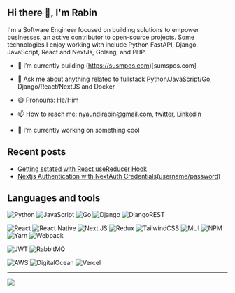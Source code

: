 ## Hi there 👋, I'm Rabin

I'm a Software Engineer focused on building solutions to empower businesses, an active contributor to open-source projects. Some technologies I enjoy working with include Python FastAPI, Django, JavaScript, React and NextJs, Golang, and PHP.

- 🌱 I’m currently building (https://susmpos.com)[sumspos.com]

-  💬 Ask me about anything related to fullstack Python/JavaScript/Go, Django/React/NextJS and Docker
- 😄 Pronouns: He/Him
- 📫 How to reach me: [nyaundirabin@gmail.com](mailto:nyaundirabin@gmail.com), [twitter](https://twitter.com/rabin_mn), [LinkedIn](https://www.linkedin.com/in/rabin-nyaundi-0557a1175/)
- 🔭 I’m currently working on something cool



## Recent posts
- [Getting sstated with React useReducer Hook](https://medium.com/@rabin.nyaundi254/react-usereducer-hook-e9a7bbdfd060)
- [Nextjs Authentication with NextAuth Credentials(username/password)](https://medium.com/@rabin.nyaundi254/nextjs-authentication-with-nextauth-prisma-an-postgres-7d55b14e68ad)


<!-- <details> -->
<!-- <summary>Languages and tools</summary> -->
  ## Languages and tools
  
![Python](https://img.shields.io/badge/python-3670A0?style=for-the-badge&logo=python&logoColor=ffdd54)
![JavaScript](https://img.shields.io/badge/javascript-%23323330.svg?style=for-the-badge&logo=javascript&logoColor=%23F7DF1E)
![Go](https://img.shields.io/badge/go-%2300ADD8.svg?style=for-the-badge&logo=go&logoColor=white)
  ![Django](https://img.shields.io/badge/django-%23092E20.svg?style=for-the-badge&logo=django&logoColor=white)
![DjangoREST](https://img.shields.io/badge/DJANGO-REST-ff1709?style=for-the-badge&logo=django&logoColor=white&color=ff1709&labelColor=gray)

![React](https://img.shields.io/badge/react-%2320232a.svg?style=for-the-badge&logo=react&logoColor=%2361DAFB)
 ![React Native](https://img.shields.io/badge/react_native-%2320232a.svg?style=for-the-badge&logo=react&logoColor=%2361DAFB)
![Next JS](https://img.shields.io/badge/Next-black?style=for-the-badge&logo=next.js&logoColor=white)
![Redux](https://img.shields.io/badge/redux-%23593d88.svg?style=for-the-badge&logo=redux&logoColor=white)
![TailwindCSS](https://img.shields.io/badge/tailwindcss-%2338B2AC.svg?style=for-the-badge&logo=tailwind-css&logoColor=white)
![MUI](https://img.shields.io/badge/MUI-%230081CB.svg?style=for-the-badge&logo=mui&logoColor=white)
  ![NPM](https://img.shields.io/badge/NPM-%23CB3837.svg?style=for-the-badge&logo=npm&logoColor=white)
  ![Yarn](https://img.shields.io/badge/yarn-%232C8EBB.svg?style=for-the-badge&logo=yarn&logoColor=white)
![Webpack](https://img.shields.io/badge/webpack-%238DD6F9.svg?style=for-the-badge&logo=webpack&logoColor=black)

![JWT](https://img.shields.io/badge/JWT-black?style=for-the-badge&logo=JSON%20web%20tokens)
![RabbitMQ](https://img.shields.io/badge/Rabbitmq-FF6600?style=for-the-badge&logo=rabbitmq&logoColor=white)

  ![AWS](https://img.shields.io/badge/AWS-%23FF9900.svg?style=for-the-badge&logo=amazon-aws&logoColor=white)
![DigitalOcean](https://img.shields.io/badge/DigitalOcean-%230167ff.svg?style=for-the-badge&logo=digitalOcean&logoColor=white)
![Vercel](https://img.shields.io/badge/vercel-%23000000.svg?style=for-the-badge&logo=vercel&logoColor=white)

<!-- </details> -->


<hr />
<!-- [![Rabin's GitHub stats](https://github-readme-stats.vercel.app/api?username=rabin-nyaundi&show_icons=true&theme=radical)](https://github.com/rabin-nyaundi/github-readme-stats) -->
<picture>
<source
  srcset="https://github-readme-stats.vercel.app/api?username=rabin-nyaundi&show_icons=true&theme=dark"
  media="(prefers-color-scheme: dark)"
/>
<source
  srcset="https://github-readme-stats.vercel.app/api?username=rabin-nyaundi&show_icons=true"
  media="(prefers-color-scheme: light), (prefers-color-scheme: no-preference)"
/>
<img src="https://github-readme-stats.vercel.app/api?username=rabin-nyaundi&show_icons=true" />
</picture>
